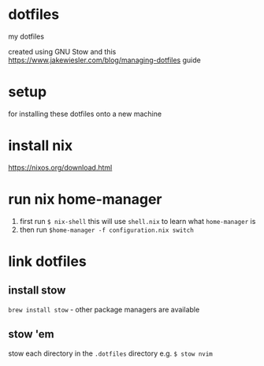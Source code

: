 # dotfiles
my dotfiles

created using GNU Stow and this https://www.jakewiesler.com/blog/managing-dotfiles guide

# setup
for installing these dotfiles onto a new machine

# install nix
https://nixos.org/download.html

# run nix home-manager
1. first run `$ nix-shell`
this will use `shell.nix` to learn what `home-manager` is
2. then run `$home-manager -f configuration.nix switch`

# link dotfiles
## install stow
`brew install stow` - other package managers are available
## stow 'em
stow each directory in the `.dotfiles` directory
e.g. `$ stow nvim`
